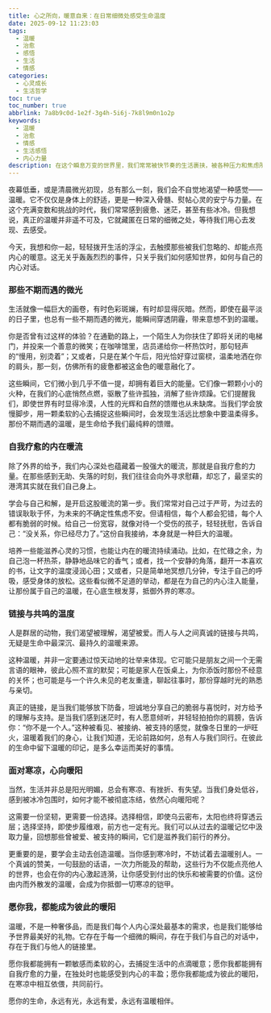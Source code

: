 ```yaml
---
title: 心之所向，暖意自来：在日常细微处感受生命温度
date: 2025-09-12 11:23:03
tags:
  - 温暖
  - 治愈
  - 感悟
  - 生活
  - 情感
categories:
  - 心灵成长
  - 生活哲学
toc: true
toc_number: true
abbrlink: 7a8b9c0d-1e2f-3g4h-5i6j-7k8l9m0n1o2p
keywords:
  - 温暖
  - 治愈
  - 情感
  - 生活感悟
  - 内心力量
description: 在这个瞬息万变的世界里，我们常常被快节奏的生活裹挟，被各种压力和焦虑所困。然而，真正的温暖并非遥不可及，它藏匿于日常的细微之处，等待我们用心去发现、去感受。本文将带你一同探寻那些不期而遇的微光，感受自我疗愈的内在暖流，以及链接与共鸣带来的深层温度，最终学会如何在寒凉中依然心向暖阳，让生命充满希望与力量。
---
```


夜幕低垂，或是清晨微光初现，总有那么一刻，我们会不自觉地渴望一种感觉——温暖。它不仅仅是身体上的舒适，更是一种深入骨髓、熨帖心灵的安宁与力量。在这个充满变数和挑战的时代，我们常常感到疲惫、迷茫，甚至有些冰冷。但我想说，真正的温暖并非遥不可及，它就藏匿在日常的细微之处，等待我们用心去发现、去感受。

今天，我想和你一起，轻轻拨开生活的浮尘，去触摸那些被我们忽略的、却能点亮内心的暖意。这无关乎轰轰烈烈的事件，只关乎我们如何感知世界，如何与自己的内心对话。

### 那些不期而遇的微光

生活就像一幅巨大的画卷，有时色彩斑斓，有时却显得灰暗。然而，即使在最平淡的日子里，也总有一些不期而遇的微光，能瞬间穿透阴霾，带来意想不到的温暖。

你是否曾有过这样的体验？在通勤的路上，一个陌生人为你扶住了即将关闭的电梯门，并投来一个善意的微笑；在咖啡馆里，店员递给你一杯热饮时，那句轻声的“慢用，别烫着”；又或者，只是在某个午后，阳光恰好穿过窗棂，温柔地洒在你的肩头，那一刻，仿佛所有的疲惫都被这金色的暖意融化了。

这些瞬间，它们微小到几乎不值一提，却拥有着巨大的能量。它们像一颗颗小小的火种，在我们的心底悄然点燃，驱散了些许孤独，消解了些许烦躁。它们提醒我们，即使世界有时显得冷漠，人性的光辉和自然的馈赠也从未缺席。当我们学会放慢脚步，用一颗柔软的心去捕捉这些瞬间时，会发现生活远比想象中要温柔得多。那份不期而遇的温暖，是生命给予我们最纯粹的馈赠。

### 自我疗愈的内在暖流

除了外界的给予，我们内心深处也蕴藏着一股强大的暖流，那就是自我疗愈的力量。在那些感到无助、失落的时刻，我们往往会向外寻求慰藉，却忘了，最坚实的港湾其实就在我们自己身上。

学会与自己和解，是开启这股暖流的第一步。我们常常对自己过于严苛，为过去的错误耿耿于怀，为未来的不确定性焦虑不安。但请相信，每个人都会犯错，每个人都有脆弱的时候。给自己一份宽容，就像对待一个受伤的孩子，轻轻抚慰，告诉自己：“没关系，你已经尽力了。”这份自我接纳，本身就是一种巨大的温暖。

培养一些能滋养心灵的习惯，也能让内在的暖流持续涌动。比如，在忙碌之余，为自己泡一杯热茶，静静地品味它的香气；或者，找一个安静的角落，翻开一本喜欢的书，让文字的温度浸润心田；又或者，只是简单地冥想几分钟，专注于自己的呼吸，感受身体的放松。这些看似微不足道的举动，都是在为自己的内心注入能量，让那份属于自己的温暖，在心底生根发芽，抵御外界的寒凉。

### 链接与共鸣的温度

人是群居的动物，我们渴望被理解，渴望被爱。而人与人之间真诚的链接与共鸣，无疑是生命中最深沉、最持久的温暖来源。

这种温暖，并非一定要通过惊天动地的壮举来体现。它可能只是朋友之间一个无需言语的眼神，彼此心照不宣的默契；可能是家人在饭桌上，为你添饭时那份不经意的关怀；也可能是与一个许久未见的老友重逢，聊起往事时，那份穿越时光的熟悉与亲切。

真正的链接，是当我们能够放下防备，坦诚地分享自己的脆弱与喜悦时，对方给予的理解与支持。是当我们感到迷茫时，有人愿意倾听，并轻轻拍拍你的肩膀，告诉你：“你不是一个人。”这种被看见、被接纳、被支持的感觉，就像冬日里的一炉旺火，温暖着我们的身心，让我们知道，无论前路如何，总有人与我们同行。在彼此的生命中留下温暖的印记，是多么幸运而美好的事情。

### 面对寒凉，心向暖阳

当然，生活并非总是阳光明媚，总会有寒凉、有挫折、有失望。当我们身处低谷，感到被冰冷包围时，如何才能不被彻底冻结，依然心向暖阳呢？

这需要一份坚韧，更需要一份选择。选择相信，即使乌云密布，太阳也终将穿透云层；选择坚持，即使步履维艰，前方也一定有光。我们可以从过去的温暖记忆中汲取力量，回想那些曾被爱、被支持的瞬间，它们是滋养我们前行的养分。

更重要的是，要学会主动去创造温暖。当你感到寒冷时，不妨试着去温暖别人。一个真诚的赞美，一句鼓励的话语，一次力所能及的帮助，这些行为不仅能点亮他人的世界，也会在你的内心激起涟漪，让你感受到付出的快乐和被需要的价值。这份由内而外散发的温暖，会成为你抵御一切寒凉的铠甲。

### 愿你我，都能成为彼此的暖阳

温暖，不是一种奢侈品，而是我们每个人内心深处最基本的需求，也是我们能够给予世界最美好的礼物。它存在于每一个细微的瞬间，存在于我们与自己的对话中，存在于我们与他人的链接里。

愿你我都能拥有一颗敏感而柔软的心，去捕捉生活中的点滴暖意；愿你我都能拥有自我疗愈的力量，在独处时也能感受到内心的丰盈；愿你我都能成为彼此的暖阳，在寒凉中相互依偎，共同前行。

愿你的生命，永远有光，永远有爱，永远有温暖相伴。